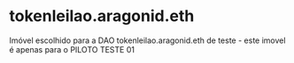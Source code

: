 # tokenleilao.aragonid.eth
Imóvel escolhido para a DAO tokenleilao.aragonid.eth de teste - este imovel é apenas para o PILOTO TESTE 01
